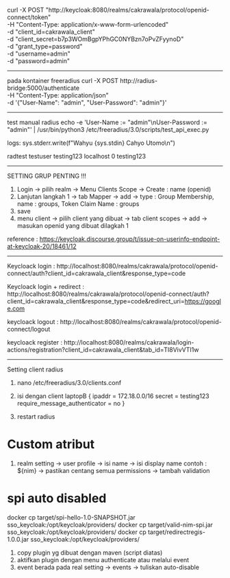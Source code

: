 curl -X POST "http://keycloak:8080/realms/cakrawala/protocol/openid-connect/token" \
  -H "Content-Type: application/x-www-form-urlencoded" \
  -d "client_id=cakrawala_client" \
  -d "client_secret=b7p3WOmBgpYPhGC0NYBzn7oPvZFyynoD" \
  -d "grant_type=password" \
  -d "username=admin" \
  -d "password=admin"


  ---
  pada kontainer freeradius
  curl -X POST http://radius-bridge:5000/authenticate \
  -H "Content-Type: application/json" \
  -d '{"User-Name": "admin", "User-Password": "admin"}'


---
test manual radius
echo -e 'User-Name := "admin"\nUser-Password := "admin"' | /usr/bin/python3 /etc/freeradius/3.0/scripts/test_api_exec.py

logs:
sys.stderr.write(f"Wahyu {sys.stdin} Cahyo Utomo\n")


radtest testuser testing123 localhost 0 testing123


---
SETTING GRUP PENTING !!!
1. Login -> pilih realm -> Menu Clients Scope -> Create : name (openid)
2. Lanjutan langkah 1 -> tab Mapper -> add -> type : Group Membership, name : groups, Token Claim Name : groups
3. save
4. menu client -> pilih client yang dibuat -> tab client scopes -> add -> masukan openid yang dibuat dilagkah 1

reference :
https://keycloak.discourse.group/t/issue-on-userinfo-endpoint-at-keycloak-20/18461/12


---
Keycloack login : http://localhost:8080/realms/cakrawala/protocol/openid-connect/auth?client_id=cakrawala_client&response_type=code

Keycloack login + redirect : http://localhost:8080/realms/cakrawala/protocol/openid-connect/auth?client_id=cakrawala_client&response_type=code&redirect_uri=https://google.com

keycloack logout : http://localhost:8080/realms/cakrawala/protocol/openid-connect/logout

keycloack register : http://localhost:8080/realms/cakrawala/login-actions/registration?client_id=cakrawala_client&tab_id=TI8VivVTI1w


---
Setting client radius
1. nano /etc/freeradius/3.0/clients.conf
2. isi dengan
client laptopB {
    ipaddr = 172.18.0.0/16
    secret = testing123
    require_message_authenticator = no
}

3. restart radius

# Custom atribut
1. realm setting -> user profile -> isi name -> isi display name contoh : ${nim} -> pastikan centang semua permissions -> tambah validation

# spi auto disabled
docker cp target/spi-hello-1.0-SNAPSHOT.jar sso_keycloak:/opt/keycloak/providers/
docker cp target/valid-nim-spi.jar sso_keycloak:/opt/keycloak/providers/
docker cp target/redirectregis-1.0.0.jar sso_keycloak:/opt/keycloak/providers/
1. copy plugin yg dibuat dengan maven (script diatas)
2. aktifkan plugin dengan menu authenticate atau melalui event
3. event berada pada real setting -> events -> tuliskan auto-disable
